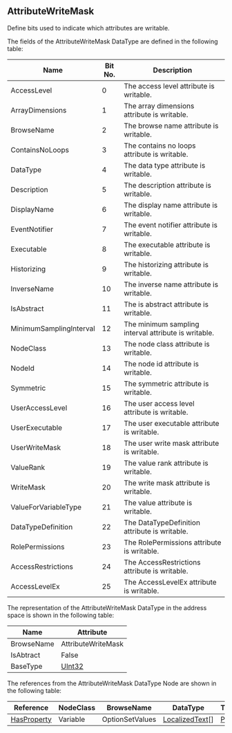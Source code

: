 <!-- datatype -->
## AttributeWriteMask
Define bits used to indicate which attributes are writable.  
<!-- end of description -->
The fields of the AttributeWriteMask DataType are defined in the following table:  

|Name|Bit No.| Description|
|---|---|---|
|AccessLevel|0|The access level attribute is writable.|
|ArrayDimensions|1|The array dimensions attribute is writable.|
|BrowseName|2|The browse name attribute is writable.|
|ContainsNoLoops|3|The contains no loops attribute is writable.|
|DataType|4|The data type attribute is writable.|
|Description|5|The description attribute is writable.|
|DisplayName|6|The display name attribute is writable.|
|EventNotifier|7|The event notifier attribute is writable.|
|Executable|8|The executable attribute is writable.|
|Historizing|9|The historizing attribute is writable.|
|InverseName|10|The inverse name attribute is writable.|
|IsAbstract|11|The is abstract attribute is writable.|
|MinimumSamplingInterval|12|The minimum sampling interval attribute is writable.|
|NodeClass|13|The node class attribute is writable.|
|NodeId|14|The node id attribute is writable.|
|Symmetric|15|The symmetric attribute is writable.|
|UserAccessLevel|16|The user access level attribute is writable.|
|UserExecutable|17|The user executable attribute is writable.|
|UserWriteMask|18|The user write mask attribute is writable.|
|ValueRank|19|The value rank attribute is writable.|
|WriteMask|20|The write mask attribute is writable.|
|ValueForVariableType|21|The value attribute is writable.|
|DataTypeDefinition|22|The DataTypeDefinition attribute is writable.|
|RolePermissions|23|The RolePermissions attribute is writable.|
|AccessRestrictions|24|The AccessRestrictions attribute is writable.|
|AccessLevelEx|25|The AccessLevelEx attribute is writable.|

The representation of the AttributeWriteMask DataType in the address space is shown in the following table:  

|Name|Attribute|
|---|---|
|BrowseName|AttributeWriteMask|
|IsAbtract|False|
|BaseType|[UInt32](../../../Part3/DataTypes/UInt32/readme.md)|

The references from the AttributeWriteMask DataType Node are shown in the following table:  

|Reference|NodeClass|BrowseName|DataType|TypeDefinition|ModellingRule|
|---|---|---|---|---|---|
|[HasProperty](../../../Part3/ReferenceTypes/HasProperty/readme.md)|Variable|OptionSetValues|[LocalizedText](../../../Part3/DataTypes/LocalizedText/readme.md)[]|[PropertyType](../../Part5/VariableTypes/PropertyType/readme.md)|[Mandatory](../../Objects/Mandatory/readme.md)|

